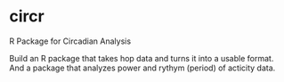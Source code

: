 # circr
R Package for Circadian Analysis

Build an R package that takes hop data and turns it into a usable format.
And a package that analyzes power and rythym (period) of acticity data.
